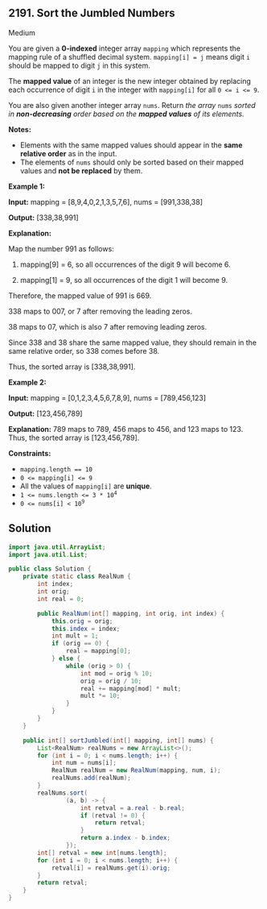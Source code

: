 ## 2191\. Sort the Jumbled Numbers

Medium

You are given a **0-indexed** integer array `mapping` which represents the mapping rule of a shuffled decimal system. `mapping[i] = j` means digit `i` should be mapped to digit `j` in this system.

The **mapped value** of an integer is the new integer obtained by replacing each occurrence of digit `i` in the integer with `mapping[i]` for all `0 <= i <= 9`.

You are also given another integer array `nums`. Return _the array_ `nums` _sorted in **non-decreasing** order based on the **mapped values** of its elements._

**Notes:**

*   Elements with the same mapped values should appear in the **same relative order** as in the input.
*   The elements of `nums` should only be sorted based on their mapped values and **not be replaced** by them.

**Example 1:**

**Input:** mapping = [8,9,4,0,2,1,3,5,7,6], nums = [991,338,38]

**Output:** [338,38,991]

**Explanation:**

Map the number 991 as follows:

1. mapping[9] = 6, so all occurrences of the digit 9 will become 6.

2. mapping[1] = 9, so all occurrences of the digit 1 will become 9.

Therefore, the mapped value of 991 is 669.

338 maps to 007, or 7 after removing the leading zeros.

38 maps to 07, which is also 7 after removing leading zeros.

Since 338 and 38 share the same mapped value, they should remain in the same relative order, so 338 comes before 38.

Thus, the sorted array is [338,38,991]. 

**Example 2:**

**Input:** mapping = [0,1,2,3,4,5,6,7,8,9], nums = [789,456,123]

**Output:** [123,456,789]

**Explanation:** 789 maps to 789, 456 maps to 456, and 123 maps to 123. Thus, the sorted array is [123,456,789]. 

**Constraints:**

*   `mapping.length == 10`
*   `0 <= mapping[i] <= 9`
*   All the values of `mapping[i]` are **unique**.
*   <code>1 <= nums.length <= 3 * 10<sup>4</sup></code>
*   <code>0 <= nums[i] < 10<sup>9</sup></code>

## Solution

```java
import java.util.ArrayList;
import java.util.List;

public class Solution {
    private static class RealNum {
        int index;
        int orig;
        int real = 0;

        public RealNum(int[] mapping, int orig, int index) {
            this.orig = orig;
            this.index = index;
            int mult = 1;
            if (orig == 0) {
                real = mapping[0];
            } else {
                while (orig > 0) {
                    int mod = orig % 10;
                    orig = orig / 10;
                    real += mapping[mod] * mult;
                    mult *= 10;
                }
            }
        }
    }

    public int[] sortJumbled(int[] mapping, int[] nums) {
        List<RealNum> realNums = new ArrayList<>();
        for (int i = 0; i < nums.length; i++) {
            int num = nums[i];
            RealNum realNum = new RealNum(mapping, num, i);
            realNums.add(realNum);
        }
        realNums.sort(
                (a, b) -> {
                    int retval = a.real - b.real;
                    if (retval != 0) {
                        return retval;
                    }
                    return a.index - b.index;
                });
        int[] retval = new int[nums.length];
        for (int i = 0; i < nums.length; i++) {
            retval[i] = realNums.get(i).orig;
        }
        return retval;
    }
}
```
